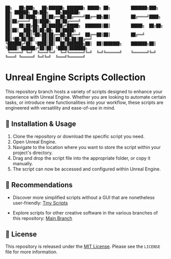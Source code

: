 ```
██╗   ██╗███╗   ██╗██████╗ ███████╗ █████╗ ██╗         ███████╗███╗   ██╗ ██████╗ ██╗███╗   ██╗███████╗
██║   ██║████╗  ██║██╔══██╗██╔════╝██╔══██╗██║         ██╔════╝████╗  ██║██╔════╝ ██║████╗  ██║██╔════╝
██║   ██║██╔██╗ ██║██████╔╝█████╗  ███████║██║         █████╗  ██╔██╗ ██║██║  ███╗██║██╔██╗ ██║█████╗  
██║   ██║██║╚██╗██║██╔══██╗██╔══╝  ██╔══██║██║         ██╔══╝  ██║╚██╗██║██║   ██║██║██║╚██╗██║██╔══╝  
╚██████╔╝██║ ╚████║██║  ██║███████╗██║  ██║███████╗    ███████╗██║ ╚████║╚██████╔╝██║██║ ╚████║███████╗
 ╚═════╝ ╚═╝  ╚═══╝╚═╝  ╚═╝╚══════╝╚═╝  ╚═╝╚══════╝    ╚══════╝╚═╝  ╚═══╝ ╚═════╝ ╚═╝╚═╝  ╚═══╝╚══════╝
```

# Unreal Engine Scripts Collection

This repository branch hosts a variety of scripts designed to enhance your experience with Unreal Engine. Whether you are looking to automate certain tasks, or introduce new functionalities into your workflow, these scripts are engineered with versatility and ease-of-use in mind.

## :wrench: Installation & Usage

1. Clone the repository or download the specific script you need.
2. Open Unreal Engine.
3. Navigate to the location where you want to store the script within your project's directory.
4. Drag and drop the script file into the appropriate folder, or copy it manually.
5. The script can now be accessed and configured within Unreal Engine.

## :gem: Recommendations  

- Discover more simplified scripts without a GUI that are nonetheless user-friendly: [Tiny Scripts](https://github.com/SECRET-GUEST/tiny-scripts)

- Explore scripts for other creative software in the various branches of this repository: [Main Branch](https://github.com/SECRET-GUEST/animation/tree/main)

## :scroll: License

This repository is released under the [MIT License](LICENSE). Please see the `LICENSE` file for more information.

